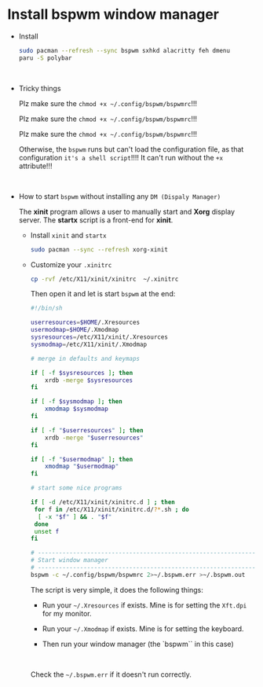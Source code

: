 # Install bspwm window manager

- Install

    ```bash
    sudo pacman --refresh --sync bspwm sxhkd alacritty feh dmenu
    paru -S polybar
    ```

    </br>


- Tricky things

    Plz make sure the `chmod +x ~/.config/bspwm/bspwmrc`!!!

    Plz make sure the `chmod +x ~/.config/bspwm/bspwmrc`!!!

    Plz make sure the `chmod +x ~/.config/bspwm/bspwmrc`!!!

    Otherwise, the `bspwm` runs but can't load the configuration file, as
    that configuration `it's a shell script`!!!! It can't run without the
    `+x` attribute!!!

    </br>


- How to start `bspwm` without installing any `DM (Dispaly Manager)`

    The **xinit** program allows a user to manually start and **Xorg** display
    server. The **startx** script is a front-end for **xinit**.

    - Install `xinit` and `startx`

        ```bash
        sudo pacman --sync --refresh xorg-xinit
        ```

    - Customize your `.xinitrc`

        ```bash
        cp -rvf /etc/X11/xinit/xinitrc  ~/.xinitrc
        ```

        Then open it and let is start `bspwm` at the end:

        ```bash
        #!/bin/sh

        userresources=$HOME/.Xresources
        usermodmap=$HOME/.Xmodmap
        sysresources=/etc/X11/xinit/.Xresources
        sysmodmap=/etc/X11/xinit/.Xmodmap

        # merge in defaults and keymaps

        if [ -f $sysresources ]; then
            xrdb -merge $sysresources
        fi

        if [ -f $sysmodmap ]; then
            xmodmap $sysmodmap
        fi

        if [ -f "$userresources" ]; then
            xrdb -merge "$userresources"
        fi

        if [ -f "$usermodmap" ]; then
            xmodmap "$usermodmap"
        fi

        # start some nice programs

        if [ -d /etc/X11/xinit/xinitrc.d ] ; then
         for f in /etc/X11/xinit/xinitrc.d/?*.sh ; do
          [ -x "$f" ] && . "$f"
         done
         unset f
        fi

        # ------------------------------------------------------------------
        # Start window manager
        # ------------------------------------------------------------------
        bspwm -c ~/.config/bspwm/bspwmrc 2>~/.bspwm.err >~/.bspwm.out
        ```

        The script is very simple, it does the following things:

        - Run your `~/.Xresources` if exists. Mine is for setting the `Xft.dpi` for
        my monitor.

        - Run your `~/.Xmodmap` if exists. Mine is for setting the keyboard.

        - Then run your window manager (the `bspwm`` in this case)

        </br>

        Check the `~/.bspwm.err` if it doesn't run correctly.

        </br>

